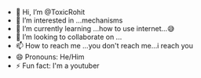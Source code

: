 - 👋 Hi, I’m @ToxicRohit
- 👀 I’m interested in ...mechanisms
- 🌱 I’m currently learning ...how to use internet...😅
- 💞️ I’m looking to collaborate on ...
- 📫 How to reach me ...you don't reach me...i reach you
- 😄 Pronouns: He/Him
- ⚡ Fun fact: I'm a youtuber

<!---
ToxicRohit/ToxicRohit is a ✨ special ✨ repository because its `README.md` (this file) appears on your GitHub profile.
You can click the Preview link to take a look at your changes.
--->
